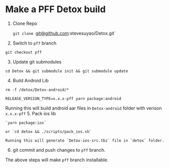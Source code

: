 # Make a PFF Detox build

1. Clone Repo

    `git clone `git@github.com:stevesuyao/Detox.git`

2. Switch to `pff` branch

  `git checkout pff`

3. Update git submodules

  `cd Detox && git submodule init && git submodule update`

4. Build Android Lib

  `rm -f /detox/Detox-android/*`

   `RELEASE_VERSION_TYPE=x.x.x-pff yarn package:android`

   Running this will build android aar files in `Detox-android` folder with verison `x.x.x-pff`
5. Pack ios lib

    `yarn package:ios`

    or `cd detox && ./scripts/pack_ios.sh`

    Running this will generate `Detox-ios-src.tbz` file in `detox` folder.

6. git commit and push changes to `pff` branch.


The above steps will make `pff` branch installable.
